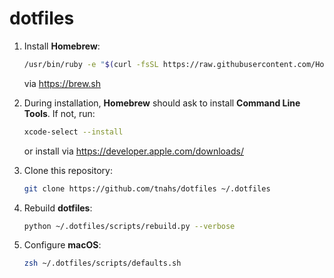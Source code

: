 # dotfiles

1. Install **Homebrew**:

    ``` zsh
    /usr/bin/ruby -e "$(curl -fsSL https://raw.githubusercontent.com/Homebrew/install/master/install)"
    ```

    via https://brew.sh

2. During installation, **Homebrew** should ask to install **Command Line Tools**. If not, run:

    ``` zsh
    xcode-select --install
    ```
    or install via https://developer.apple.com/downloads/

3. Clone this repository:

    ``` zsh
    git clone https://github.com/tnahs/dotfiles ~/.dotfiles
    ```

4. Rebuild **dotfiles**:

    ``` zsh
    python ~/.dotfiles/scripts/rebuild.py --verbose
    ```

5. Configure **macOS**:

    ``` zsh
    zsh ~/.dotfiles/scripts/defaults.sh
    ```
